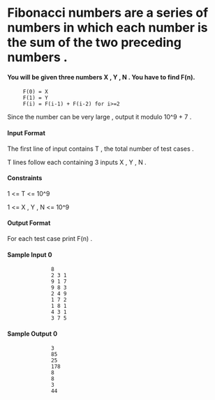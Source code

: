 # Fibonacci numbers are a series of numbers in which each number is the sum of the two preceding numbers .

#### You will be given three numbers X , Y , N . You have to find F(n).

         F(0) = X
         F(1) = Y
         F(i) = F(i-1) + F(i-2) for i>=2
Since the number can be very large , output it modulo 10^9 + 7 .

#### Input Format

The first line of input contains T , the total number of test cases .

T lines follow each containing 3 inputs X , Y , N .

#### Constraints

1 <= T <= 10^9

1 <= X , Y , N <= 10^9

#### Output Format

For each test case print F(n) .

#### Sample Input 0

                  8
                  2 3 1
                  9 1 7
                  9 8 3
                  2 4 9
                  1 7 2
                  1 8 1
                  4 3 1
                  3 7 5

#### Sample Output 0

                  3
                  85
                  25
                  178
                  8
                  8
                  3
                  44
